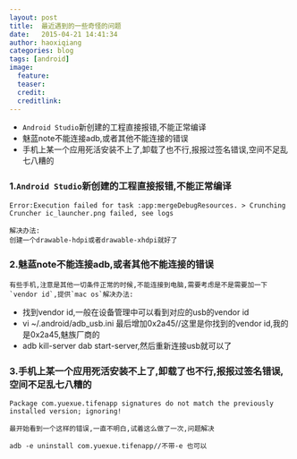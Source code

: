 ```yaml
---
layout: post
title:  最近遇到的一些奇怪的问题
date:   2015-04-21 14:41:34
author: haoxiqiang
categories: blog
tags: [android]
image:
  feature:
  teaser:
  credit:
  creditlink:
---
```

* `Android Studio`新创建的工程直接报错,不能正常编译
* 魅蓝note不能连接adb,或者其他不能连接的错误
* 手机上某一个应用死活安装不上了,卸载了也不行,报报过签名错误,空间不足乱七八糟的
<!-- more -->

### 1.`Android Studio`新创建的工程直接报错,不能正常编译

	Error:Execution failed for task :app:mergeDebugResources. > Crunching Cruncher ic_launcher.png failed, see logs

	解决办法:
	创建一个drawable-hdpi或者drawable-xhdpi就好了
	
### 2.魅蓝note不能连接adb,或者其他不能连接的错误
	有些手机,注意是其他一切条件正常的时候,不能连接到电脑,需要考虑是不是需要加一下`vendor id`,提供`mac os`解决办法:
	
* 找到vendor id,一般在设备管理中可以看到对应的usb的vendor id
* vi ~/.android/adb_usb.ini 最后增加0x2a45//这里是你找到的vendor id,我的是0x2a45,魅族厂商的
* adb kill-server dab start-server,然后重新连接usb就可以了

### 3.手机上某一个应用死活安装不上了,卸载了也不行,报报过签名错误,空间不足乱七八糟的

	Package com.yuexue.tifenapp signatures do not match the previously installed version; ignoring!

	最开始看到一个这样的错误,一直不明白,试着这么做了一次,问题解决

	adb -e uninstall com.yuexue.tifenapp//不带-e 也可以

